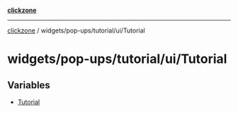 [**clickzone**](../../../../../README.md)

***

[clickzone](../../../../../README.md) / widgets/pop-ups/tutorial/ui/Tutorial

# widgets/pop-ups/tutorial/ui/Tutorial

## Variables

- [Tutorial](variables/Tutorial.md)
